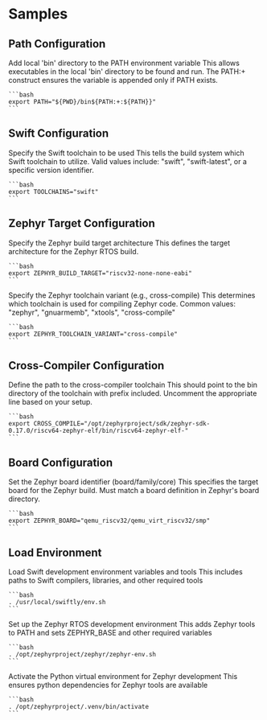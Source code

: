 # Samples

## Path Configuration

Add local 'bin' directory to the PATH environment variable
This allows executables in the local 'bin' directory to be found and run.
The PATH:+ construct ensures the variable is appended only if PATH exists.

    ```bash
    export PATH="${PWD}/bin${PATH:+:${PATH}}"
    ```

## Swift Configuration

Specify the Swift toolchain to be used
This tells the build system which Swift toolchain to utilize.
Valid values include: "swift", "swift-latest", or a specific version identifier.

    ```bash
    export TOOLCHAINS="swift"
    ```

## Zephyr Target Configuration

Specify the Zephyr build target architecture
This defines the target architecture for the Zephyr RTOS build.

    ```bash
    export ZEPHYR_BUILD_TARGET="riscv32-none-none-eabi"
    ```

Specify the Zephyr toolchain variant (e.g., cross-compile)
This determines which toolchain is used for compiling Zephyr code.
Common values: "zephyr", "gnuarmemb", "xtools", "cross-compile"

    ```bash
    export ZEPHYR_TOOLCHAIN_VARIANT="cross-compile"
    ```

## Cross-Compiler Configuration

Define the path to the cross-compiler toolchain
This should point to the bin directory of the toolchain with prefix included.
Uncomment the appropriate line based on your setup.

    ```bash
    export CROSS_COMPILE="/opt/zephyrproject/sdk/zephyr-sdk-0.17.0/riscv64-zephyr-elf/bin/riscv64-zephyr-elf-"
    ```

## Board Configuration

Set the Zephyr board identifier (board/family/core)
This specifies the target board for the Zephyr build.
Must match a board definition in Zephyr's board directory.

    ```bash
    export ZEPHYR_BOARD="qemu_riscv32/qemu_virt_riscv32/smp"
    ```

## Load Environment

Load Swift development environment variables and tools
This includes paths to Swift compilers, libraries, and other required tools

    ```bash
    . /usr/local/swiftly/env.sh
    ```

Set up the Zephyr RTOS development environment
This adds Zephyr tools to PATH and sets ZEPHYR_BASE and other required variables

    ```bash
    . /opt/zephyrproject/zephyr/zephyr-env.sh
    ```

Activate the Python virtual environment for Zephyr development
This ensures python dependencies for Zephyr tools are available

    ```bash
    . /opt/zephyrproject/.venv/bin/activate
    ```
